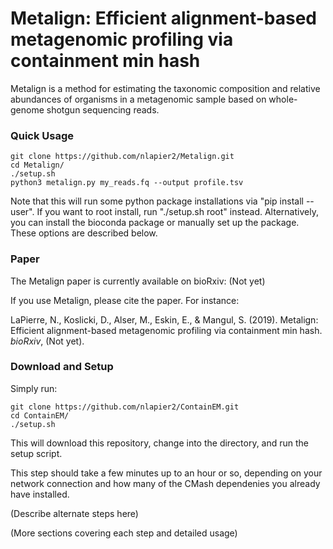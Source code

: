 # Metalign: Efficient alignment-based metagenomic profiling via containment min hash

Metalign is a method for estimating the taxonomic composition and relative abundances of organisms in a metagenomic sample based on whole-genome shotgun sequencing reads.

### Quick Usage

```
git clone https://github.com/nlapier2/Metalign.git
cd Metalign/
./setup.sh
python3 metalign.py my_reads.fq --output profile.tsv
```

Note that this will run some python package installations via "pip install --user". If you want to root install, run "./setup.sh root" instead. Alternatively, you can install the bioconda package or manually set up the package. These options are described below.

### Paper

The Metalign paper is currently available on bioRxiv: (Not yet)

If you use Metalign, please cite the paper. For instance:

LaPierre, N., Koslicki, D., Alser, M., Eskin, E., & Mangul, S. (2019). Metalign: Efficient alignment-based metagenomic profiling via containment min hash. *bioRxiv*, (Not yet).

### Download and Setup

Simply run:
```
git clone https://github.com/nlapier2/ContainEM.git
cd ContainEM/
./setup.sh
```

This will download this repository, change into the directory, and run the setup script.

This step should take a few minutes up to an hour or so, depending on your network connection and how many of the CMash dependenies you already have installed.

(Describe alternate steps here)

(More sections covering each step and detailed usage)
#
